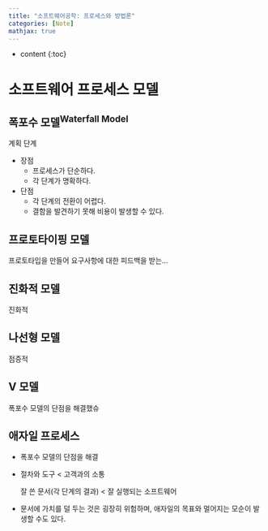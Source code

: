 ```yaml
---
title: "소프트웨어공학: 프로세스와 방법론"
categories: [Note]
mathjax: true
---
```


* content
{:toc}
# 소프트웨어 프로세스 모델

## 폭포수 모델<sup>Waterfall Model</sup>

계획 단계

-   장점
    -   프로세스가 단순하다.
    -   각 단계가 명확하다.
-   단점
    -   각 단계의 전환이 어렵다.
    -   결함을 발견하기 못해 비용이 발생할 수 있다.

## 프로토타이핑 모델

프로토타입을 만들어 요구사항에 대한 피드백을 받는...

## 진화적 모델

진화적



## 나선형 모델

점증적



## V 모델

폭포수 모델의 단점을 해결했슈



## 애자일 프로세스

-   폭포수 모델의 단점을 해결

-   절차와 도구 < 고객과의 소통

    잘 쓴 문서(각 단계의 결과) < 잘 실행되는 소프트웨어

-   문서에 가치를 덜 두는 것은 굉장히 위험하며, 애자일의 목표와 멀어지는 모순이 발생할 수도 있다.